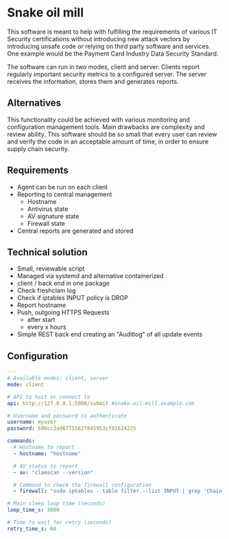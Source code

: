 # Snake oil mill

This software is meant to help with fulfilling the requirements of various IT Security certifications without introducing new attack vectors by introducing unsafe code or relying on third party software and services.
One example would be the Payment Card Industry Data Security Standard.

The software can run in two modes, client and server.
Clients report regularly important security metrics to a configured server.
The server receives the information, stores them and generates reports.

## Alternatives

This functionality could be achieved with various monitoring and configuration management tools.
Main drawbacks are complexity and review ability.
This software should be so small that every user can review and verify the code in an acceptable amount of time, in order to ensure supply chain security.

## Requirements

* Agent can be run on each client
* Reporting to central management
    * Hostname
    * Antivirus state
    * AV signature state
    * Firewall state
* Central reports are generated and stored

## Technical solution

* Small, reviewable script
* Managed via systemd and alternative containerized
* client / back end in one package
* Check freshclam log
* Check if iptables INPUT policy is DROP
* Report hostname
* Push, outgoing HTTPS Requests
  * after start
  * every x hours
* Simple REST back end creating an "Auditlog" of all update events

## Configuration

```yaml
---
# Available modes: client, server
mode: client

# API to host or connect to
api: http://127.0.0.1:5000/submit #snake-oil-mill.example.com

# Username and password to authenticate
username: myuser
password: 59bcc3ad6775562f845953cf01624225

commands:
  # Hostname to report
  - hostname: "hostname"

  # AV status to report
  - av: "clamscan --version"

  # Command to check the firewall configuration
  - firewall: "sudo iptables --table filter --list INPUT | grep 'Chain INPUT (policy '"

# Main sleep loop time (seconds)
loop_time_s: 3600

# Time to wait for retry (seconds)
retry_time_s: 60
```
